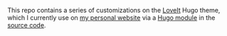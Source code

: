 This repo contains a series of customizations on the [LoveIt](https://github.com/dillonzq/LoveIt) Hugo theme, which I currently use on [my personal website](https://omiranda.dev) via a [Hugo module](https://gohugo.io/hugo-modules/) in the [source code](https://github.com/Quiroptero/source.omiranda.dev).
